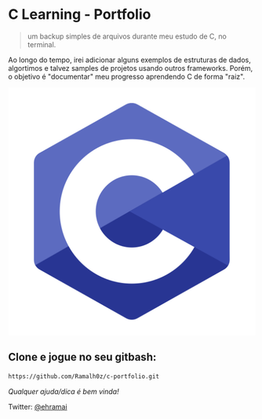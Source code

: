 # C Learning - Portfolio
> um backup simples de arquivos durante meu estudo de C, no terminal.

Ao longo do tempo, irei adicionar alguns exemplos de estruturas de dados, algortimos e talvez samples de projetos usando outros frameworks. Porém, o objetivo é "documentar" meu progresso aprendendo C de forma "raiz".

![](/header.png)

## Clone e jogue no seu gitbash:
```sh
https://github.com/Ramalh0z/c-portfolio.git
```

_Qualquer ajuda/dica é bem vinda!_

Twitter: [@ehramai](https://twitter.com/ehramai)

